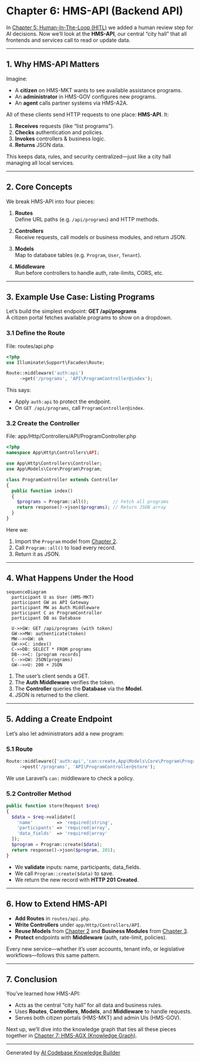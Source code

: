 # Chapter 6: HMS-API (Backend API)

In [Chapter 5: Human-In-The-Loop (HITL)](05_human_in_the_loop__hitl__.md) we added a human review step for AI decisions. Now we’ll look at the **HMS-API**, our central “city hall” that all frontends and services call to read or update data.

---

## 1. Why HMS-API Matters

Imagine:

- A **citizen** on HMS-MKT wants to see available assistance programs.
- An **administrator** in HMS-GOV configures new programs.
- An **agent** calls partner systems via HMS-A2A.

All of these clients send HTTP requests to one place: **HMS-API**. It:

1. **Receives** requests (like “list programs”).  
2. **Checks** authentication and policies.  
3. **Invokes** controllers & business logic.  
4. **Returns** JSON data.

This keeps data, rules, and security centralized—just like a city hall managing all local services.

---

## 2. Core Concepts

We break HMS-API into four pieces:

1. **Routes**  
   Define URL paths (e.g. `/api/programs`) and HTTP methods.

2. **Controllers**  
   Receive requests, call models or business modules, and return JSON.

3. **Models**  
   Map to database tables (e.g. `Program`, `User`, `Tenant`).

4. **Middleware**  
   Run before controllers to handle auth, rate-limits, CORS, etc.

---

## 3. Example Use Case: Listing Programs

Let’s build the simplest endpoint: **GET /api/programs**  
A citizen portal fetches available programs to show on a dropdown.

### 3.1 Define the Route

File: routes/api.php  
```php
<?php
use Illuminate\Support\Facades\Route;

Route::middleware('auth:api')
     ->get('/programs', 'API\ProgramController@index');
```
This says:  
- Apply `auth:api` to protect the endpoint.  
- On `GET /api/programs`, call `ProgramController@index`.

### 3.2 Create the Controller

File: app/Http/Controllers/API/ProgramController.php  
```php
<?php
namespace App\Http\Controllers\API;

use App\Http\Controllers\Controller;
use App\Models\Core\Program\Program;

class ProgramController extends Controller
{
  public function index()
  {
    $programs = Program::all();         // Fetch all programs
    return response()->json($programs); // Return JSON array
  }
}
```
Here we:  
1. Import the `Program` model from [Chapter 2](02_program___protocol_models_.md).  
2. Call `Program::all()` to load every record.  
3. Return it as JSON.

---

## 4. What Happens Under the Hood

```mermaid
sequenceDiagram
  participant U as User (HMS-MKT)
  participant GW as API Gateway
  participant MW as Auth Middleware
  participant C as ProgramController
  participant DB as Database

  U->>GW: GET /api/programs (with token)
  GW->>MW: authenticate(token)
  MW-->>GW: ok
  GW->>C: index()
  C->>DB: SELECT * FROM programs
  DB-->>C: [program records]
  C-->>GW: JSON(programs)
  GW-->>U: 200 + JSON
```

1. The user’s client sends a GET.  
2. The **Auth Middleware** verifies the token.  
3. The **Controller** queries the **Database** via the **Model**.  
4. JSON is returned to the client.

---

## 5. Adding a Create Endpoint

Let’s also let administrators add a new program:

### 5.1 Route

```php
Route::middleware(['auth:api','can:create,App\Models\Core\Program\Program'])
     ->post('/programs', 'API\ProgramController@store');
```

We use Laravel’s `can:` middleware to check a policy.

### 5.2 Controller Method

```php
public function store(Request $req)
{
  $data = $req->validate([
    'name'         => 'required|string',
    'participants' => 'required|array',
    'data_fields'  => 'required|array'
  ]);
  $program = Program::create($data);
  return response()->json($program, 201);
}
```

- We **validate** inputs: name, participants, data_fields.  
- We call `Program::create($data)` to save.  
- We return the new record with **HTTP 201 Created**.

---

## 6. How to Extend HMS-API

- **Add Routes** in `routes/api.php`.  
- **Write Controllers** under `app/Http/Controllers/API`.  
- **Reuse Models** from [Chapter 2](02_program___protocol_models_.md) and **Business Modules** from [Chapter 3](03_business_logic_modules_.md).  
- **Protect** endpoints with **Middleware** (auth, rate-limit, policies).

Every new service—whether it’s user accounts, tenant info, or legislative workflows—follows this same pattern.

---

## 7. Conclusion

You’ve learned how HMS-API:

- Acts as the central “city hall” for all data and business rules.  
- Uses **Routes**, **Controllers**, **Models**, and **Middleware** to handle requests.  
- Serves both citizen portals (HMS-MKT) and admin UIs (HMS-GOV).

Next up, we’ll dive into the knowledge graph that ties all these pieces together in [Chapter 7: HMS-AGX (Knowledge Graph)](07_hms_agx__knowledge_graph__.md).

---

Generated by [AI Codebase Knowledge Builder](https://github.com/The-Pocket/Tutorial-Codebase-Knowledge)